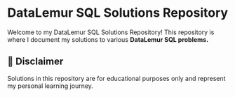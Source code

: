 # DataLemur SQL Solutions Repository

Welcome to my DataLemur SQL Solutions Repository! This repository is where I document my solutions to various **DataLemur SQL problems.**
## 📌 Disclaimer

Solutions in this repository are for educational purposes only and represent my personal learning journey.
